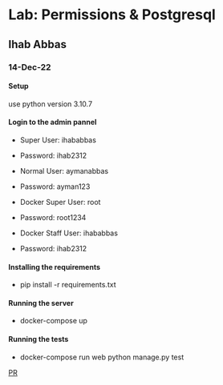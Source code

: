 # Lab: Permissions & Postgresql
## Ihab Abbas
### 14-Dec-22


#### Setup
 use python version 3.10.7

#### Login to the admin pannel
* Super User: ihababbas

* Password: ihab2312

* Normal User: aymanabbas

* Password: ayman123

* Docker Super User: root

* Password: root1234

* Docker Staff User: ihababbas

* Password: ihab2312

#### Installing the requirements
  - pip install -r requirements.txt
#### Running the server
  - docker-compose up
#### Running the tests
  - docker-compose run web python manage.py test


[PR](https://github.com/ihababbas/docker-mobile-v2/pull/1)
